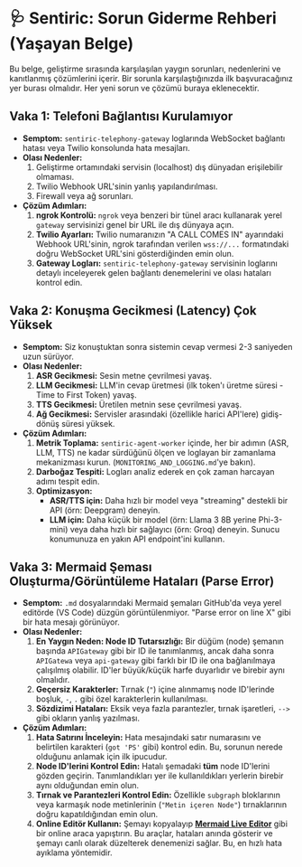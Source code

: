 # 🩺 Sentiric: Sorun Giderme Rehberi (Yaşayan Belge)

Bu belge, geliştirme sırasında karşılaşılan yaygın sorunları, nedenlerini ve kanıtlanmış çözümlerini içerir. Bir sorunla karşılaştığınızda ilk başvuracağınız yer burası olmalıdır. Her yeni sorun ve çözümü buraya eklenecektir.

## Vaka 1: Telefoni Bağlantısı Kurulamıyor

*   **Semptom:** `sentiric-telephony-gateway` loglarında WebSocket bağlantı hatası veya Twilio konsolunda hata mesajları.
*   **Olası Nedenler:**
    1.  Geliştirme ortamındaki servisin (localhost) dış dünyadan erişilebilir olmaması.
    2.  Twilio Webhook URL'sinin yanlış yapılandırılması.
    3.  Firewall veya ağ sorunları.
*   **Çözüm Adımları:**
    1.  **ngrok Kontrolü:** `ngrok` veya benzeri bir tünel aracı kullanarak yerel `gateway` servisinizi genel bir URL ile dış dünyaya açın.
    2.  **Twilio Ayarları:** Twilio numaranızın "A CALL COMES IN" ayarındaki Webhook URL'sinin, ngrok tarafından verilen `wss://...` formatındaki doğru WebSocket URL'sini gösterdiğinden emin olun.
    3.  **Gateway Logları:** `sentiric-telephony-gateway` servisinin loglarını detaylı inceleyerek gelen bağlantı denemelerini ve olası hataları kontrol edin.

## Vaka 2: Konuşma Gecikmesi (Latency) Çok Yüksek

*   **Semptom:** Siz konuştuktan sonra sistemin cevap vermesi 2-3 saniyeden uzun sürüyor.
*   **Olası Nedenler:**
    1.  **ASR Gecikmesi:** Sesin metne çevrilmesi yavaş.
    2.  **LLM Gecikmesi:** LLM'in cevap üretmesi (ilk token'ı üretme süresi - Time to First Token) yavaş.
    3.  **TTS Gecikmesi:** Üretilen metnin sese çevrilmesi yavaş.
    4.  **Ağ Gecikmesi:** Servisler arasındaki (özellikle harici API'lere) gidiş-dönüş süresi yüksek.
*   **Çözüm Adımları:**
    1.  **Metrik Toplama:** `sentiric-agent-worker` içinde, her bir adımın (ASR, LLM, TTS) ne kadar sürdüğünü ölçen ve loglayan bir zamanlama mekanizması kurun. (`MONITORING_AND_LOGGING.md`'ye bakın).
    2.  **Darboğaz Tespiti:** Logları analiz ederek en çok zaman harcayan adımı tespit edin.
    3.  **Optimizasyon:**
        *   **ASR/TTS için:** Daha hızlı bir model veya "streaming" destekli bir API (örn: Deepgram) deneyin.
        *   **LLM için:** Daha küçük bir model (örn: Llama 3 8B yerine Phi-3-mini) veya daha hızlı bir sağlayıcı (örn: Groq) deneyin. Sunucu konumunuza en yakın API endpoint'ini kullanın.

## Vaka 3: Mermaid Şeması Oluşturma/Görüntüleme Hataları (Parse Error)

*   **Semptom:** `.md` dosyalarındaki Mermaid şemaları GitHub'da veya yerel editörde (VS Code) düzgün görüntülenmiyor. "Parse error on line X" gibi bir hata mesajı görünüyor.
*   **Olası Nedenler:**
    1.  **En Yaygın Neden: Node ID Tutarsızlığı:** Bir düğüm (node) şemanın başında `APIGateway` gibi bir ID ile tanımlanmış, ancak daha sonra `APIGatewa` veya `api-gateway` gibi farklı bir ID ile ona bağlanılmaya çalışılmış olabilir. ID'ler büyük/küçük harfe duyarlıdır ve birebir aynı olmalıdır.
    2.  **Geçersiz Karakterler:** Tırnak (`"`) içine alınmamış node ID'lerinde boşluk, `-`, `.` gibi özel karakterlerin kullanılması.
    3.  **Sözdizimi Hataları:** Eksik veya fazla parantezler, tırnak işaretleri, `-->` gibi okların yanlış yazılması.
*   **Çözüm Adımları:**
    1.  **Hata Satırını İnceleyin:** Hata mesajındaki satır numarasını ve belirtilen karakteri (`got 'PS'` gibi) kontrol edin. Bu, sorunun nerede olduğunu anlamak için ilk ipucudur.
    2.  **Node ID'lerini Kontrol Edin:** Hatalı şemadaki **tüm** node ID'lerini gözden geçirin. Tanımlandıkları yer ile kullanıldıkları yerlerin birebir aynı olduğundan emin olun.
    3.  **Tırnak ve Parantezleri Kontrol Edin:** Özellikle `subgraph` bloklarının veya karmaşık node metinlerinin (`"Metin içeren Node"`) tırnaklarının doğru kapatıldığından emin olun.
    4.  **Online Editör Kullanın:** Şemayı kopyalayıp **[Mermaid Live Editor](https://mermaid.live)** gibi bir online araca yapıştırın. Bu araçlar, hataları anında gösterir ve şemayı canlı olarak düzelterek denemenizi sağlar. Bu, en hızlı hata ayıklama yöntemidir.
